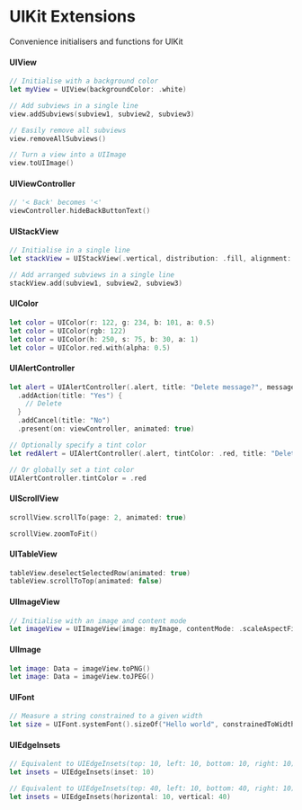 
# UIKit Extensions
Convenience initialisers and functions for UIKit

#### UIView

```Swift
// Initialise with a background color
let myView = UIView(backgroundColor: .white)

// Add subviews in a single line
view.addSubviews(subview1, subview2, subview3)

// Easily remove all subviews
view.removeAllSubviews()

// Turn a view into a UIImage
view.toUIImage()
```

#### UIViewController

```Swift
// '< Back' becomes '<'
viewController.hideBackButtonText()
```

#### UIStackView

```Swift
// Initialise in a single line
let stackView = UIStackView(.vertical, distribution: .fill, alignment: .fill, spacing = 10)

// Add arranged subviews in a single line
stackView.add(subview1, subview2, subview3)
```

#### UIColor

```Swift
let color = UIColor(r: 122, g: 234, b: 101, a: 0.5)
let color = UIColor(rgb: 122)
let color = UIColor(h: 250, s: 75, b: 30, a: 1)
let color = UIColor.red.with(alpha: 0.5)
```

#### UIAlertController

```Swift
let alert = UIAlertController(.alert, title: "Delete message?", message: "Are you sure?")
  .addAction(title: "Yes") {
    // Delete
  }
  .addCancel(title: "No")
  .present(on: viewController, animated: true)

// Optionally specify a tint color
let redAlert = UIAlertController(.alert, tintColor: .red, title: "Delete message?", message: "Are you sure?")

// Or globally set a tint color
UIAlertController.tintColor = .red
```

#### UIScrollView

```Swift
scrollView.scrollTo(page: 2, animated: true)

scrollView.zoomToFit()
```

#### UITableView

```Swift
tableView.deselectSelectedRow(animated: true)
tableView.scrollToTop(animated: false)
```

#### UIImageView

```Swift
// Initialise with an image and content mode
let imageView = UIImageView(image: myImage, contentMode: .scaleAspectFill)
```

#### UIImage

```Swift
let image: Data = imageView.toPNG()
let image: Data = imageView.toJPEG()
```

#### UIFont

```Swift
// Measure a string constrained to a given width
let size = UIFont.systemFont().sizeOf("Hello world", constrainedToWidth: 100)
```

#### UIEdgeInsets

```Swift
// Equivalent to UIEdgeInsets(top: 10, left: 10, bottom: 10, right: 10)
let insets = UIEdgeInsets(inset: 10)

// Equivalent to UIEdgeInsets(top: 40, left: 10, bottom: 40, right: 10)
let insets = UIEdgeInsets(horizontal: 10, vertical: 40)


```
